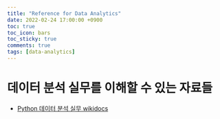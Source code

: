 ```yaml
---
title: "Reference for Data Analytics"
date: 2022-02-24 17:00:00 +0900
toc: true
toc_icon: bars
toc_sticky: true
comments: true
tags: [data-analytics]
---
```


# 데이터 분석 실무를 이해할 수 있는 자료들

* [Python 데이터 분석 실무 wikidocs](https://wikidocs.net/16561)

